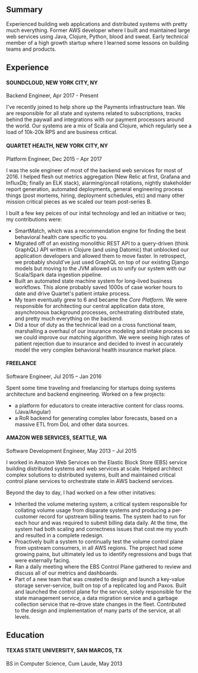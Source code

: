 ## Summary

Experienced building web applications and distributed systems with pretty much everything. Former AWS developer where I built and maintained large web services using Java, Clojure, Python, blood and sweat. Early technical member of a high growth startup where I learned some lessons on building teams and products.

## Experience

#### SOUNDCLOUD, NEW YORK CITY, NY

Backend Engineer, Apr 2017 - Present

I've recently joined to help shore up the Payments infrastructure tean. We are responsible for all state and systems related to subscriptions, tracks behind the paywall and integrations with our payment processors around the world. Our systems are a mix of Scala and Clojure, which regularly see a load of 10k-20k RPS and are business critical.

#### QUARTET HEALTH, NEW YORK CITY, NY

Platform Engineer, Dec 2015 – Apr 2017

I was the sole engineer of most of the backend web services for most of 2016. I helped flesh out metrics aggregation (New Relic at first, Grafana and InfluxDb; finally an ELK stack), alarming/oncall rotations, nightly stakeholder report generation, automated deployments, general engineering process things (post mortems, hiring, deployment schedules, etc) and many other mission critical pieces as we scaled our team post-series B.

I built a few key peices of our inital technology and led an initiative or two; my contributions were:
* SmartMatch, which was a recommendation engine for finding the best behavioral health care specific to you.
* Migrated off of an existing monolithic REST API to a query-driven (think GraphQL) API written in Clojure (and using Datomic) that unblocked our application developers and allowed them to move faster. In retrospect, we probably should've just used GraphQL on top of our existing Django models but moving to the JVM allowed us to unify our system with our Scala/Spark data ingestion pipeline.
* Built an automated state machine system for long-lived business workflows. This alone probably saved 1000s of case worker hours to date and drive Quartet's patient intake process.
* My team eventually grew to 6 and became the _Core Platform_. We were responsible for architecting our central application data store, asynchronous background processes, orchestrating distributed state, and pretty much everything on the backend.
* Did a tour of duty as the technical lead on a cross functional team, marshalling a overhaul of our insurance modeling and intake process so we could improve our matching algorithm. We were seeing high rates of patient rejection due to insurance and decided to invest in accurately model the very complex behavioral health insurance market place.

#### FREELANCE

Software Engineer, Jul 2015 – Jan 2016

Spent some time traveling and freelancing for startups doing systems architecture and backend engineering. Worked on a few projects:
* a platform for educators to create interactive content for class rooms. (Java/Angular) 
* a RoR backend for generating complex labor forecasts, based on a massive ETL from DoL and other data sources.


#### AMAZON WEB SERVICES, SEATTLE, WA

Software Development Engineer, May 2013 – Jul 2015

I worked in Amazon Web Services on the Elastic Block Store (EBS) service building distributed systems and web services at scale. Helped architect complex solutions to distributed systems, built and maintained critical control plane services to orchestrate state in AWS backend services. 

Beyond the day to day, I had worked on a few other initatives:

* Inherited the volume metering system, a critical system responsible for collating volume usage from disparate systems and producing a per-customer record for upstream billing teams. The system had to run for each hour and was required to submit billing data daily. At the time, the system had both scaling and correctness issues that cost me my youth and resulted in a complete redesign.
* Proactively built a system to continually test the volume control plane from upstream consumers, in all AWS regions. The project had some growing pains, but ultimately led us to identify regressions and bugs that were externally facing.
* Ran a daily meeting where the EBS Control Plane gathered to review and discuss all of our metrics and dashboards.
* Part of a new team that was created to design and launch a key-value storage server-service, built on top of a replicated log and Paxos. Built and launched the control plane for the service, solely responsible for the state management service, a data migration service and a garbage
collection service that re-drove state changes in the fleet. Contributed to the design and implementation of many parts of the service, at all levels.

## Education

#### TEXAS STATE UNIVERSITY, SAN MARCOS, TX
BS in Computer Science, Cum Laude, May 2013

